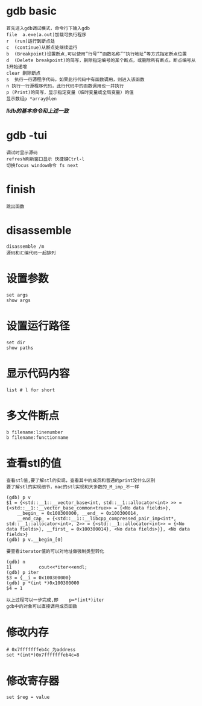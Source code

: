 # gdb basic
	首先进入gdb调试模式，命令行下输入gdb
	file  a.exe(a.out)加载可执行程序
	r  (run)运行到断点处
	c  (continue)从断点处继续运行
	b  (Breakpoint)设置断点,可以使用“行号”“函数名称”“执行地址”等方式指定断点位置
	d  (Delete breakpoint)的简写，删除指定编号的某个断点，或删除所有断点。断点编号从1开始递增
	clear 删除断点
	s  执行一行源程序代码，如果此行代码中有函数调用，则进入该函数
	n 执行一行源程序代码，此行代码中的函数调用也一并执行
	p (Print)的简写，显示指定变量（临时变量或全局变量）的值
	显示数组p *array@len

***lldb的基本命令和上述一致***

# gdb -tui
	调试时显示源码
	refresh刷新窗口显示 快捷键Ctrl-l
	切换focus window命令 fs next

# finish

	跳出函数

# disassemble
	disassemble /m
	源码和汇编代码一起排列

# 设置参数
```shell
set args
show args
```

# 设置运行路径
```shell
set dir
show paths
```

# 显示代码内容
```shell
list # l for short
```

# 多文件断点
```shell
b filename:linenumber
b filename:functionname
```

# 查看stl的值
	查看stl值,要了解stl的实现，查看其中的成员和普通的print没什么区别
	要了解stl的实现细节，mac的stl实现和大多数的_M_imp_不一样
```gdb
(gdb) p v
$1 = {<std::__1::__vector_base<int, std::__1::allocator<int> >> = {<std::__1::__vector_base_common<true>> = {<No data fields>},
    __begin_ = 0x100300000, __end_ = 0x100300014,
    __end_cap_ = {<std::__1::__libcpp_compressed_pair_imp<int*, std::__1::allocator<int>, 2>> = {<std::__1::allocator<int>> = {<No data fields>}, __first_ = 0x100300014}, <No data fields>}}, <No data fields>}
(gdb) p v.__begin_[0]
```

	要查看iterator值的可以对地址做强制类型转化
```
(gdb) n
11          cout<<*iter<<endl;
(gdb) p iter
$3 = {__i = 0x100300000}
(gdb) p *(int *)0x100300000
$4 = 1
```
	以上过程可以一步完成,即    p=*(int*)iter
	gdb中的对象可以直接调用成员函数

# 修改内存
```shell
# 0x7fffffffeb4c 为address
set *(int*)0x7fffffffeb4c=8
```
# 修改寄存器
```
set $reg = value
```
